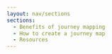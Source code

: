 ```yaml
---
layout: nav/sections
sections:
  - Benefits of journey mapping
  - How to create a journey map
  - Resources
---
```

